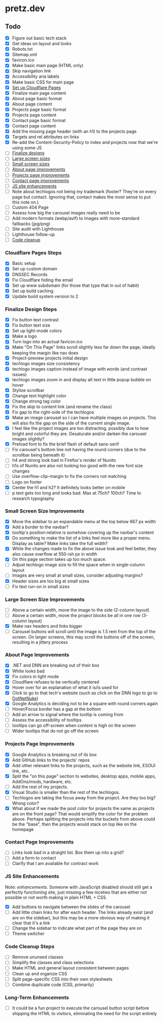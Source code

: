 # pretz.dev

## Todo

- [x] Figure out basic tech stack
- [x] Get ideas on layout and looks
- [x] Robots.txt
- [x] Sitemap.xml
- [x] favicon.ico
- [x] Make basic main page (HTML only)
- [x] Skip navigation link
- [x] Accessibility aria labels
- [x] Make basic CSS for main page
- [x] [Set up Cloudflare Pages](#cloudflare-pages-steps)
- [x] Finalize main page content
- [x] About page basic format
- [x] About page content
- [x] Projects page basic format
- [x] Projects page content
- [x] Contact page basic format
- [x] Contact page content
- [x] Add the missing page header (with an h1) to the projects page
- [x] Targets and rel attributes on links
- [x] Re-add the Content-Security-Policy to index and projects now that we're using some JS
- [ ] [Finalize designs](#finalize-design-steps)
- [ ] [Large screen sizes](#large-screen-size-improvements)
- [ ] [Small screen sizes](#small-screen-size-improvements)
- [ ] [About page improvements](#about-page-improvements)
- [ ] [Projects page improvements](#projects-page-improvements)
- [ ] [Contact page improvements](#contact-page-improvements)
- [ ] [JS site enhancements](#js-site-enhancements)
- [ ] Note about techlogos not being my trademark (footer? They're on every page but contact. Ignoring that, contact makes the most sense to put this note on.)
- [ ] Custom 404 Page
- [ ] Assess how big the carousel images really need to be
- [ ] Add modern formats (webp/avif) to images with more-standard fallbacks (jpg/png)
- [ ] Site audit with Lighthouse
- [ ] Lighthouse follow-up
- [ ] [Code cleanup](#code-cleanup-steps)

### Cloudflare Pages Steps

- [x] Basic setup
- [x] Set up custom domain
- [x] DNSSEC Records
- [x] Fix Cloudflare hiding the email
- [x] Set up www subdomain (for those that type that in out of habit)
- [x] Set up build caching
- [x] Update build system version to 2

### Finalize Design Steps

- [x] Fix button text contrast
- [x] Fix button text size
- [x] Set up light-mode colors
- [x] Make a logo
- [x] Turn logo into an actual favicon.ico
- [x] Make "On This Page" links scroll slightly less far down the page, ideally keeping the margin like nav does
- [x] Project-preview projects initial design
- [x] techlogo images size consistency
- [x] techlogo images caption instead of image with words (and contrast issues)
- [x] techlogo images zoom in and display alt text in little popup bubble on hover
- [x] Stylize scrollbar
- [x] Change text highlight color
- [x] Change strong tag color
- [x] Fix the skip to content link (and rename the class)
- [x] Fix gap to the right-side of the techlogos
- [x] Make an image carousel so I can have multiple images on projects. This will also fix the gap on the side of the current single image.
- [x] I feel like the project images are too distracting, possibly due to how bright and colorful they are. Desaturate and/or darken the carousel images slightly?
- [x] Preload font to fix the brief flash of default sans-serif
- [ ] Fix carousel's bottom line not having the round corners (due to the scrollbar being beneath it)
- [ ] h4 and strong look bad in Firefox's render of Nunito
- [ ] h1s of Nunito are also not looking too good with the new font size changes
- [ ] Use overflow-clip-margin to fix the corners not matching
- [ ] Logo on footer
- [x] Center the h1 and h2? It definitely looks better on mobile
- [ ] p text gets too long and looks bad. Max at 75ch? 100ch? Time to research typography

### Small Screen Size Improvements

- [x] Move the sidebar to an expandable menu at the top below 667 px width
- [x] Add a border to the navbar?
- [x] tooltip's position:relative is somehow covering up the navbar's content
- [x] Do something to make the list of a links feel more like a proper menu. Display as table? Make links take the full width?
- [x] While the changes made to fix the above issue look and feel better, they also cause overflow at 550-ish px in width
- [x] On this page section takes up too much space.
- [ ] Adjust techlogo image size to fill the space when in single-column layout
- [ ] Images are very small at small sizes, consider adjusting margins?
- [x] Header sizes are too big at small sizes
- [ ] Fix text run-on in small sizes

### Large Screen Size Improvements

- [ ] Above a certain width, move the image to the side (2-column layout)
- [ ] Above a certain width, move the project blocks be all in one row (3-column layout)
- [x] Make nav headers and links bigger
- [ ] Carousel buttons will scroll until the image is 1.5 rem from the top of the screen. On larger screens, this may scroll the buttons off of the screen, resulting in a jittery process

### About Page Improvements

- [x] .NET and DNN are breaking out of their box
- [x] White looks bad
- [x] Fix colors in light mode
- [x] Cloudflare refuses to be vertically centered
- [x] Hover over for an explanation of what it is/is used for
- [x] Click to go to that tech's website (such as click on the DNN logo to go to [DotNetNuke](https://www.dnnsoftware.com/))
- [x] Google Analytics is deciding not to be a square with round corners again
- [ ] Hover/Focus border has a gap at the bottom
- [ ] Add an arrow to signal where the tooltip is coming from
- [ ] Assess the accessibility of tooltips
- [ ] tooltips can go off-screen when content is high on the screen
- [ ] Wider tooltips that do not go off the screen

### Projects Page Improvements

- [x] Google Analytics is breaking out of its box
- [x] Add GitHub links to the projects' repos
- [x] Add other relevant links to the projects, such as the website link, ESOUI link, etc.
- [x] Split the "on this page" section to websites, desktop apps, mobile apps, AddOns/mods, hardware, etc.
- [ ] Add the rest of my projects.
- [x] Visual Studio is smaller than the rest of the techlogos.
- [ ] Techlogos are taking the focus away from the project. Are they too big? Wrong color?
- [x] What about if we made the post color for projects the same as projects are on the front page? That would simplify the color for the problem above. Perhaps splitting the projects into the buckets from above could be the "base", then the projects would stack on top like on the homepage

### Contact Page Improvements

- [ ] Links look bad in a straight list. Box them up into a grid?
- [ ] Add a form to contact
- [ ] Clarify that I am available for contract work

### JS Site Enhancements

Note: *enhancements*. Someone with JavaScript disabled should still get a perfectly functioning site, just missing a few niceties that are either not possible or not worth making in plain HTML + CSS.

- [x] Add buttons to navigate between the slides of the carousel
- [ ] Add little chain links for after each header. The links already exist (and are on the sidebar), but this may be a more obvious way of making it clear that it's a link
- [ ] Change the sidebar to indicate what part of the page they are on
- [ ] Theme switcher

### Code Cleanup Steps

- [ ] Remove ununsed classes
- [ ] Simplify the classes and class selections
- [ ] Make HTML and general layout consistent between pages
- [ ] Clean up and organize CSS
- [ ] Split page-specific CSS into their own stylesheets
- [ ] Combine duplicate code (CSS, primarily)

### Long-Term Enhancements

- [ ] It could be a fun project to execute the carousel button script before shipping the HTML to visitors, eliminating the need for the script entirely
